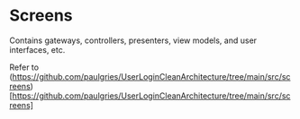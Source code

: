 # Screens

Contains gateways, controllers, presenters, view models, and user interfaces, etc.

Refer to (https://github.com/paulgries/UserLoginCleanArchitecture/tree/main/src/screens)[https://github.com/paulgries/UserLoginCleanArchitecture/tree/main/src/screens]